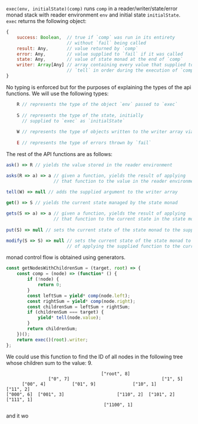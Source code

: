 `exec(env, initialState)(comp)` runs `comp` in a reader/writer/state/error monad stack with reader environment `env` and initial state `initialState`. `exec` returns the following object:
```javascript
{
	success: Boolean,  // true if `comp` was run in its entirety
	                   // without `fail` being called
	result: Any,       // value returned by `comp`
	error: Any,        // value supplied to `fail` if it was called
	state: Any,        // value of state monad at the end of `comp`
	writer: Array[Any] // array containing every value that supplied to
	                   // `tell` in order during the execution of `comp`
}
```

No typing is enforced but for the purposes of explaining the types of the api functions. We will use the following types:
```javascript
	R // represents the type of the object `env` passed to `exec`
	
	S // represents the type of the state, initially 
	  // supplied to `exec` as `initialState`
	  
	W // represents the type of objects written to the writer array via `tell`
	
	E // represents the type of errors thrown by `fail`
```

The rest of the API functions are as follows:
```javascript
ask() => R // yields the value stored in the reader environment

asks(R => a) => a // given a function, yields the result of applying
                  // that function to the value in the reader environment
                  
tell(W) => null // adds the supplied argument to the writer array

get() => S // yields the current state managed by the state monad

gets(S => a) => a // given a function, yields the result of applying
                  // that function to the current state in the state monad
                  
put(S) => null // sets the current state of the state monad to the supplied value

modify(S => S) => null // sets the current state of the state monad to the result
                       // of applying the supplied function to the current state
```

monad control flow is obtained using generators. 


```javascript
const getNodesWithChildrenSum = (target, root) => {
	const comp = (node) => (function* () {
		if (!node) {
			return 0;
		}
		const leftSum = yield* comp(node.left);
		const rightSum = yield* comp(node.right);
		const childrenSum = leftSum + rightSum;
		if (childrenSum === target) {
			yield* tell(node.value);
		}
		return childrenSum;
	})();
	return exec()(root).writer;
};
```
We could use this function to find the ID of all nodes in the following tree whose children sum to the value: 9.
```
                                    ["root", 8]
                ["0", 7]                                   ["1", 5]
      ["00", 4]          ["01", 9]              ["10", 1]           ["11", 2]
["000", 6]  ["001", 3]                    ["110", 2]  ["101", 2]          ["111", 1]
                                     ["1100", 1]
```
and it wo
<!--stackedit_data:
eyJoaXN0b3J5IjpbODU1MzEwNzMyLC0xNTc1OTc1NTE4LDIwMj
YzNzMxNSwtMTU5NjQ2NjAwMF19
-->
